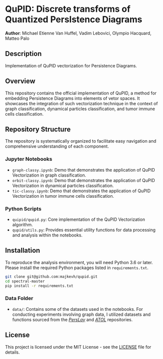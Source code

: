 # QuPID: Discrete transforms of Quantized PersIstence Diagrams
**Author**: Michael Etienne Van Huffel, Vadim Lebovici, Olympio Hacquard, Matteo Palo

## Description
Implementation of QuPID vectorization for Persistence Diagrams.

## Overview
This repository contains the official implementation of QuPID, a method for embedding Persistence Diagrams into elements of vetor spaces. It showcases the integration of such vectorization technique in the context of graph classification, dynamical particles classification, and tumor immune cells classification.

## Repository Structure
The repository is systematically organized to facilitate easy navigation and comprehensive understanding of each component.

### Jupyter Notebooks
- `graph-classy.ipynb`: Demo that demonstrates the application of QuPID Vectorization in graph classification.
- `orbit-classy.ipynb`: Demo that demonstrates the application of QuPID Vectorization in dynamical particles classification.
- `tic-classy.ipynb`: Demo that demonstrates the application of QuPID Vectorization in tumor immune cells classification.

### Python Scripts
- `quipid/qupid.py`: Core implementation of the QuPID Vectorization algorithm.
- `qupid/utils.py`: Provides essential utility functions for data processing and analysis within the notebooks.

## Installation
To reproduce the analysis environment, you will need Python 3.6 or later. Please install the required Python packages listed in `requirements.txt`.

```bash
git clone git@github.com:majkevh/qupid.git
cd spectral-master
pip install -r requirements.txt
```

### Data Folder 
- `data/`: Contains some of the datasets used in the notebooks. For conducting experiments involving graph data, I utilized datasets and functions sourced from the [*PersLay*](https://github.com/MathieuCarriere/perslay) and [*ATOL*](https://github.com/martinroyer/atol) repositories. 


## License
This project is licensed under the MIT License - see the [LICENSE](LICENSE) file for details.
